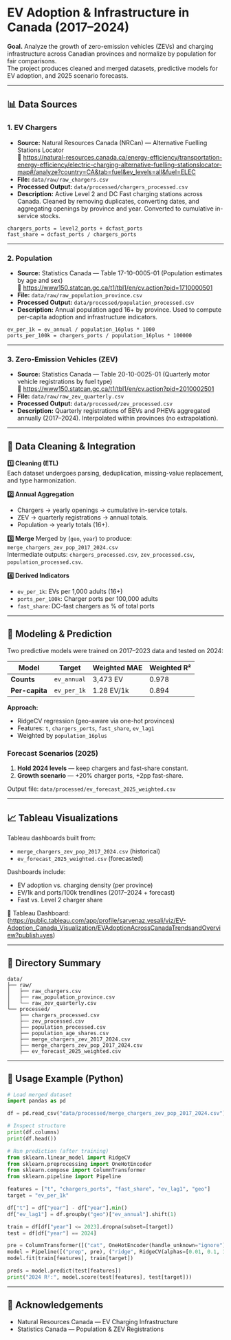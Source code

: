 # EV Adoption & Infrastructure in Canada (2017–2024)

**Goal.** Analyze the growth of zero-emission vehicles (ZEVs) and charging infrastructure across Canadian provinces and normalize by population for fair comparisons.  
The project produces cleaned and merged datasets, predictive models for EV adoption, and 2025 scenario forecasts.

---

## 📊 Data Sources

### 1. EV Chargers

- **Source:** Natural Resources Canada (NRCan) — Alternative Fuelling Stations Locator  
  🔗 https://natural-resources.canada.ca/energy-efficiency/transportation-energy-efficiency/electric-charging-alternative-fuelling-stationslocator-map#/analyze?country=CA&tab=fuel&ev_levels=all&fuel=ELEC
- **File:** `data/raw/raw_chargers.csv`
- **Processed Output:** `data/processed/chargers_processed.csv`
- **Description:** Active Level 2 and DC Fast charging stations across Canada. Cleaned by removing duplicates, converting dates, and aggregating openings by province and year. Converted to cumulative in-service stocks.

```
chargers_ports = level2_ports + dcfast_ports
fast_share = dcfast_ports / chargers_ports
```

---

### 2. Population

- **Source:** Statistics Canada — Table 17-10-0005-01 (Population estimates by age and sex)  
  🔗 https://www150.statcan.gc.ca/t1/tbl1/en/cv.action?pid=1710000501
- **File:** `data/raw/raw_population_province.csv`
- **Processed Output:** `data/processed/population_processed.csv`
- **Description:** Annual population aged 16+ by province. Used to compute per-capita adoption and infrastructure indicators.

```
ev_per_1k = ev_annual / population_16plus * 1000
ports_per_100k = chargers_ports / population_16plus * 100000
```

---

### 3. Zero-Emission Vehicles (ZEV)

- **Source:** Statistics Canada — Table 20-10-0025-01 (Quarterly motor vehicle registrations by fuel type)  
  🔗 https://www150.statcan.gc.ca/t1/tbl1/en/cv.action?pid=2010002501
- **File:** `data/raw/raw_zev_quarterly.csv`
- **Processed Output:** `data/processed/zev_processed.csv`
- **Description:** Quarterly registrations of BEVs and PHEVs aggregated annually (2017–2024). Interpolated within provinces (no extrapolation).

---

## 🧼 Data Cleaning & Integration

**1️⃣ Cleaning (ETL)**  
Each dataset undergoes parsing, deduplication, missing-value replacement, and type harmonization.

**2️⃣ Annual Aggregation**

- Chargers → yearly openings → cumulative in-service totals.
- ZEV → quarterly registrations → annual totals.
- Population → yearly totals (16+).

**3️⃣ Merge**
Merged by (`geo`, `year`) to produce:
`merge_chargers_zev_pop_2017_2024.csv`  
Intermediate outputs: `chargers_processed.csv`, `zev_processed.csv`, `population_processed.csv`.

**4️⃣ Derived Indicators**

- `ev_per_1k`: EVs per 1,000 adults (16+)
- `ports_per_100k`: Charger ports per 100,000 adults
- `fast_share`: DC-fast chargers as % of total ports

---

## 🔢 Modeling & Prediction

Two predictive models were trained on 2017–2023 data and tested on 2024:

| Model          | Target      | Weighted MAE | Weighted R² |
| -------------- | ----------- | ------------ | ----------- |
| **Counts**     | `ev_annual` | 3,473 EV     | 0.978       |
| **Per-capita** | `ev_per_1k` | 1.28 EV/1k   | 0.894       |

**Approach:**

- RidgeCV regression (geo-aware via one-hot provinces)
- Features: `t`, `chargers_ports`, `fast_share`, `ev_lag1`
- Weighted by `population_16plus`

### Forecast Scenarios (2025)

1. **Hold 2024 levels** — keep chargers and fast-share constant.
2. **Growth scenario** — +20% charger ports, +2pp fast-share.

Output file: `data/processed/ev_forecast_2025_weighted.csv`

---

## 📈 Tableau Visualizations

Tableau dashboards built from:

- `merge_chargers_zev_pop_2017_2024.csv` (historical)
- `ev_forecast_2025_weighted.csv` (forecasted)

Dashboards include:

- EV adoption vs. charging density (per province)
- EV/1k and ports/100k trendlines (2017–2024 + forecast)
- Fast vs. Level 2 charger share

🔗 Tableau Dashboard: (https://public.tableau.com/app/profile/sarvenaz.vesali/viz/EV-Adoption_Canada_Visualization/EVAdoptionAcrossCanadaTrendsandOverview?publish=yes)

---

## 🧾 Directory Summary

```
data/
├── raw/
│   ├── raw_chargers.csv
│   ├── raw_population_province.csv
│   └── raw_zev_quarterly.csv
└── processed/
    ├── chargers_processed.csv
    ├── zev_processed.csv
    ├── population_processed.csv
    ├── population_age_shares.csv
    ├── merge_chargers_zev_2017_2024.csv
    ├── merge_chargers_zev_pop_2017_2024.csv
    ├── ev_forecast_2025_weighted.csv
```

---

## 🧪 Usage Example (Python)

```python
# Load merged dataset
import pandas as pd

df = pd.read_csv("data/processed/merge_chargers_zev_pop_2017_2024.csv")

# Inspect structure
print(df.columns)
print(df.head())

# Run prediction (after training)
from sklearn.linear_model import RidgeCV
from sklearn.preprocessing import OneHotEncoder
from sklearn.compose import ColumnTransformer
from sklearn.pipeline import Pipeline

features = ["t", "chargers_ports", "fast_share", "ev_lag1", "geo"]
target = "ev_per_1k"

df["t"] = df["year"] - df["year"].min()
df["ev_lag1"] = df.groupby("geo")["ev_annual"].shift(1)

train = df[df["year"] <= 2023].dropna(subset=[target])
test = df[df["year"] == 2024]

pre = ColumnTransformer([("cat", OneHotEncoder(handle_unknown="ignore"), ["geo"])], remainder="passthrough")
model = Pipeline([("prep", pre), ("ridge", RidgeCV(alphas=[0.01, 0.1, 1, 10, 100]))])
model.fit(train[features], train[target])

preds = model.predict(test[features])
print("2024 R²:", model.score(test[features], test[target]))
```

---

## 🙏 Acknowledgements

- Natural Resources Canada — EV Charging Infrastructure
- Statistics Canada — Population & ZEV Registrations
